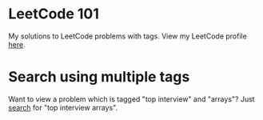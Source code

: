 # LeetCode 101
My solutions to LeetCode problems with tags. View my LeetCode profile [here](https://leetcode.com/sarthaksehgal/).

# Search using multiple tags
Want to view a problem which is tagged "top interview" and "arrays"? Just [search](https://sarthak-sehgal.github.io/leetcode101/search/) for "top interview arrays".